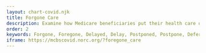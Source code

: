 ```yaml
---
layout: chart-covid.njk
title: Forgone Care
description: Examine how Medicare beneficiaries put their health care on hold during the COVID-19 pandemic and investigate the types of forgone care.
order: 2
keywords: Forgone, Foregone, Delayed, Delay, Postponed, Postpone, Deferred, Defer, Dental, Vision, Screening, Check-up, Check up, Surgery, Procedure, Medication, Medicine, Medical care, Health care, Appointment, Utilization, Access, Access to care, Availability, Chronic, Coronavirus, Sex, Gender, Age, Income, Race, Ethnicity, Language, English, Dual, Dual eligible, Smoking, Smoker, Tobacco, Immune system
iframe: https://mcbscovid.norc.org/?foregone_care
---
```

